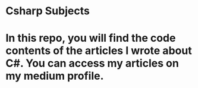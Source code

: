 # Csharp Subjects

# In this repo, you will find the code contents of the articles I wrote about C#. You can access my articles on my medium profile.
